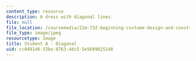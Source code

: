```yaml
---
content_type: resource
description: A dress with diagonal lines.
file: null
file_location: /coursemedia/21m-732-beginning-costume-design-and-construction-fall-2008/cc0481d632be87634dc55e56090251d8_diagonal1.jpg
file_type: image/jpeg
resourcetype: Image
title: Student A - Diagonal
uid: cc0481d6-32be-8763-4dc5-5e56090251d8
---
```

